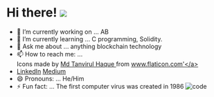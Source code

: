 # Hi there! ![](https://user-images.githubusercontent.com/92938717/181672429-fc2299ed-ad53-461c-8b5d-a91ffbc5d0b3.gif)

- 🔭 I’m currently working on ... AB
- 🌱 I’m currently learning ... C programming, Solidity.
- 💬 Ask me about ... anything blockchain technology
- 📫 How to reach me: ... <div> Icons made by <a href="https://www.flaticon.com/authors/md-tanvirul-haque" title="Md Tanvirul Haque"> Md Tanvirul Haque </a> from <a href="https://www.flaticon.com/" title="Flaticon">www.flaticon.com'</a></div>
- [LinkedIn](www.linkedin.com/in/blockchaincali) [Medium](https://chisomogueji.medium.com/)
- 😄 Pronouns: ... He/Him
- ⚡ Fun fact: ... The first computer virus was created in 1986
![code](https://user-images.githubusercontent.com/92938717/181673769-427bed13-5cb9-45ad-a529-bd2379dbf919.gif)
